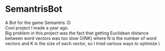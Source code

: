 # SemantrisBot
A Bot for the game Semantris :D\
Cool project I made a year ago.\
Big problem in this project was the fact that getting Euclidean distance between word vectors was too slow O(NK) where N is the number of word vectors and K is the size of each vector, so I tried various ways to optimize.\
